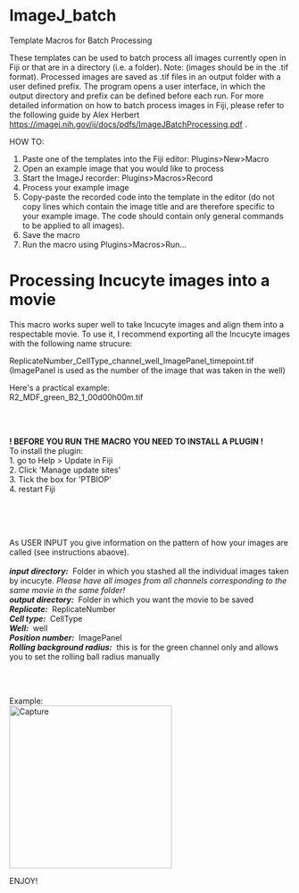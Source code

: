 # ImageJ_batch
Template Macros for Batch Processing

These templates can be used to batch process all images currently open in Fiji or that are in a directory (i.e. a folder). Note: (images should be in the .tif format).
Processed images are saved as .tif files in an output folder with a user defined prefix.
The program opens a user interface, in which the output directory and prefix can be defined before each run.
For more detailed information on how to batch process images in Fiji, please refer to the following guide by Alex Herbert https://imagej.nih.gov/ij/docs/pdfs/ImageJBatchProcessing.pdf .

HOW TO:
   1. Paste one of the templates into the Fiji editor: Plugins>New>Macro
   2. Open an example image that you would like to process
   3. Start the ImageJ recorder: Plugins>Macros>Record
   4. Process your example image
   5. Copy-paste the recorded code into the template in the editor (do not copy lines which contain the image title and are therefore specific to your example image. 
      The code should contain only general commands to be applied to all images).
   6. Save the macro 
   7. Run the macro using Plugins>Macros>Run... 



# Processing Incucyte images into a movie

<p>This macro works super well to take Incucyte images and align them into a respectable movie.
To use it, I recommend exporting all the Incucyte images with the following name strucure:</p>

<p>ReplicateNumber_CellType_channel_well_ImagePanel_timepoint.tif  (ImagePanel is used as the number of the image that was taken in the well)</p>

<p>Here's a practical example: <br>
R2_MDF_green_B2_1_00d00h00m.tif</p>

<br><br>
<p><strong> ! BEFORE YOU RUN THE MACRO YOU NEED TO INSTALL A PLUGIN ! </strong> <br>  
To install the plugin:<br>
1. go to Help > Update in Fiji<br>
2. Click 'Manage update sites'<br>
3. Tick the box for 'PTBIOP'<br>
4. restart Fiji</p><br>
<br><br>

<p>As USER INPUT you give information on the pattern of how your images are called (see instructions abaove).<br><br>
<b><i>input directory:</i></b>&nbsp;&nbsp;Folder in which you stashed all the individual images taken by incucyte. 
<i>Please have all images from all channels corresponding to the same movie in the same folder!</i> <br>
<b><i>output directory:</i></b>&nbsp;&nbsp;Folder in which you want the movie to be saved <br>
<b><i>Replicate:</i></b>&nbsp;&nbsp;ReplicateNumber <br>
<b><i>Cell type:</i></b>&nbsp;&nbsp;CellType <br>
<b><i>Well:</i></b>&nbsp;&nbsp;well<br>
<b><i>Position number:</i></b>&nbsp;&nbsp;ImagePanel <br>
<b><i>Rolling background radius:</i></b>&nbsp;&nbsp;this is for the green channel only and allows you to set the rolling ball radius manually</p>
<br><br>

<p>Example: <br>
<img width="291" alt="Capture" src="https://user-images.githubusercontent.com/87492099/149831113-2f0993aa-4f4f-4e47-9b2b-ac22b0fb894c.PNG">
</p>


<p>ENJOY!</p>
